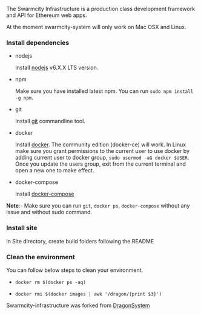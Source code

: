 
The Swarmcity Infrastructure is a production class development framework and API for Ethereum web apps.

At the moment swarmcity-system will only work on Mac OSX and Linux. 

### Install dependencies

- nodejs

   Install [nodejs](https://nodejs.org/en/download/package-manager/) v6.X.X LTS version.

- npm

   Make sure you have installed latest npm. You can run `sudo npm install -g npm`.

- git

   Install [git](https://git-scm.com/book/en/v2/Getting-Started-Installing-Git) commandline tool.

- docker

   Install [docker](https://docs.docker.com/engine/installation). The community edition (docker-ce) will work. In Linux make sure you grant permissions to the current user to use docker by adding current user to docker group, `sudo usermod -aG docker $USER`. Once you update the users group, exit from the current terminal and open a new one to make effect.

- docker-compose

   Install [docker-compose](https://docs.docker.com/compose/install)
   
**Note**:- Make sure you can run `git`, `docker ps`, `docker-compose` without any issue and without sudo command.

### Install site

in Site directory, create build folders following the README


### Clean the environment

You can follow below steps to clean your environment.

- `docker rm $(docker ps -aq)`

- `docker rmi $(docker images | awk '/dragon/{print $3}')`

Swarmcity-infrastructure was forked from [DragonSystem](https://github.com/DragonSystems/DragonSystem)